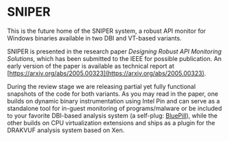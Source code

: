 # SNIPER

This is the future home of the SNIPER system, a robust API monitor for Windows binaries available in two DBI and VT-based variants.

SNIPER is presented in the research paper *Designing Robust API Monitoring Solutions*, which has been submitted to the IEEE for possible publication. An early version of the paper is available as technical report at [https://arxiv.org/abs/2005.00323](https://arxiv.org/abs/2005.00323).

During the review stage we are releasing partial yet fully functional snapshots of the code for both variants. As you may read in the paper, one builds on dynamic binary instrumentation using Intel Pin and can serve as a standalone tool for in-guest monitoring of programs/malware or be included to your favorite DBI-based analysis system (a self-plug: [BluePill](https://github.com/season-lab/bluepill)), while the other builds on CPU virtualization extensions and ships as a plugin for the DRAKVUF analysis system based on Xen.